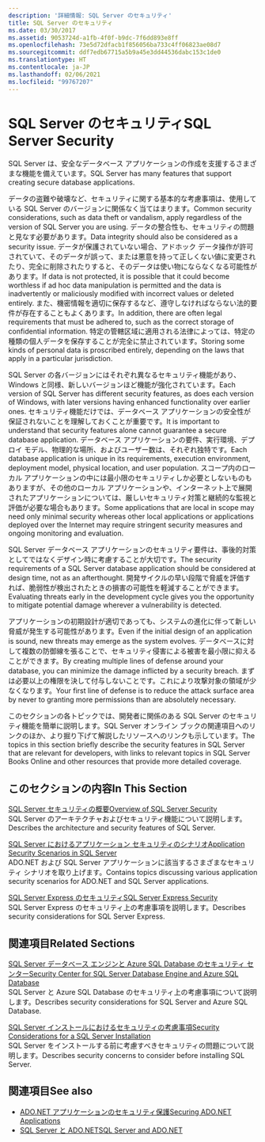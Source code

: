```yaml
---
description: '詳細情報: SQL Server のセキュリティ'
title: SQL Server のセキュリティ
ms.date: 03/30/2017
ms.assetid: 9053724d-a1fb-4f0f-b9dc-7f6dd893e8ff
ms.openlocfilehash: 73e5d72dfacb1f856056ba733c4ff06823ae08d7
ms.sourcegitcommit: ddf7edb67715a5b9a45e3dd44536dabc153c1de0
ms.translationtype: HT
ms.contentlocale: ja-JP
ms.lasthandoff: 02/06/2021
ms.locfileid: "99767207"
---
```

# <a name="sql-server-security"></a><span data-ttu-id="51f3e-103">SQL Server のセキュリティ</span><span class="sxs-lookup"><span data-stu-id="51f3e-103">SQL Server Security</span></span>

<span data-ttu-id="51f3e-104">SQL Server は、安全なデータベース アプリケーションの作成を支援するさまざまな機能を備えています。</span><span class="sxs-lookup"><span data-stu-id="51f3e-104">SQL Server has many features that support creating secure database applications.</span></span>  
  
 <span data-ttu-id="51f3e-105">データの盗難や破壊など、セキュリティに関する基本的な考慮事項は、使用している SQL Server のバージョンに関係なく当てはまります。</span><span class="sxs-lookup"><span data-stu-id="51f3e-105">Common security considerations, such as data theft or vandalism, apply regardless of the version of SQL Server you are using.</span></span> <span data-ttu-id="51f3e-106">データの整合性も、セキュリティの問題と見なす必要があります。</span><span class="sxs-lookup"><span data-stu-id="51f3e-106">Data integrity should also be considered as a security issue.</span></span> <span data-ttu-id="51f3e-107">データが保護されていない場合、アドホック データ操作が許可されていて、そのデータが誤って、または悪意を持って正しくない値に変更されたり、完全に削除されたりすると、そのデータは使い物にならなくなる可能性があります。</span><span class="sxs-lookup"><span data-stu-id="51f3e-107">If data is not protected, it is possible that it could become worthless if ad hoc data manipulation is permitted and the data is inadvertently or maliciously modified with incorrect values or deleted entirely.</span></span> <span data-ttu-id="51f3e-108">また、機密情報を適切に保存するなど、遵守しなければならない法的要件が存在することもよくあります。</span><span class="sxs-lookup"><span data-stu-id="51f3e-108">In addition, there are often legal requirements that must be adhered to, such as the correct storage of confidential information.</span></span> <span data-ttu-id="51f3e-109">特定の管轄区域に適用される法律によっては、特定の種類の個人データを保存することが完全に禁止されています。</span><span class="sxs-lookup"><span data-stu-id="51f3e-109">Storing some kinds of personal data is proscribed entirely, depending on the laws that apply in a particular jurisdiction.</span></span>  
  
 <span data-ttu-id="51f3e-110">SQL Server の各バージョンにはそれぞれ異なるセキュリティ機能があり、Windows と同様、新しいバージョンほど機能が強化されています。</span><span class="sxs-lookup"><span data-stu-id="51f3e-110">Each version of SQL Server has different security features, as does each version of Windows, with later versions having enhanced functionality over earlier ones.</span></span> <span data-ttu-id="51f3e-111">セキュリティ機能だけでは、データベース アプリケーションの安全性が保証されないことを理解しておくことが重要です。</span><span class="sxs-lookup"><span data-stu-id="51f3e-111">It is important to understand that security features alone cannot guarantee a secure database application.</span></span> <span data-ttu-id="51f3e-112">データベース アプリケーションの要件、実行環境、デプロイ モデル、物理的な場所、およびユーザー数は、それぞれ独特です。</span><span class="sxs-lookup"><span data-stu-id="51f3e-112">Each database application is unique in its requirements, execution environment, deployment model, physical location, and user population.</span></span> <span data-ttu-id="51f3e-113">スコープ内のローカル アプリケーションの中には最小限のセキュリティしか必要としないものもありますが、その他のローカル アプリケーションや、インターネット上で展開されたアプリケーションについては、厳しいセキュリティ対策と継続的な監視と評価が必要な場合もあります。</span><span class="sxs-lookup"><span data-stu-id="51f3e-113">Some applications that are local in scope may need only minimal security whereas other local applications or applications deployed over the Internet may require stringent security measures and ongoing monitoring and evaluation.</span></span>  
  
 <span data-ttu-id="51f3e-114">SQL Server データベース アプリケーションのセキュリティ要件は、事後的対策としてではなくデザイン時に考慮することが大切です。</span><span class="sxs-lookup"><span data-stu-id="51f3e-114">The security requirements of a SQL Server database application should be considered at design time, not as an afterthought.</span></span> <span data-ttu-id="51f3e-115">開発サイクルの早い段階で脅威を評価すれば、脆弱性が検出されたときの損害の可能性を軽減することができます。</span><span class="sxs-lookup"><span data-stu-id="51f3e-115">Evaluating threats early in the development cycle gives you the opportunity to mitigate potential damage wherever a vulnerability is detected.</span></span>  
  
 <span data-ttu-id="51f3e-116">アプリケーションの初期設計が適切であっても、システムの進化に伴って新しい脅威が発生する可能性があります。</span><span class="sxs-lookup"><span data-stu-id="51f3e-116">Even if the initial design of an application is sound, new threats may emerge as the system evolves.</span></span> <span data-ttu-id="51f3e-117">データベースに対して複数の防御線を張ることで、セキュリティ侵害による被害を最小限に抑えることができます。</span><span class="sxs-lookup"><span data-stu-id="51f3e-117">By creating multiple lines of defense around your database, you can minimize the damage inflicted by a security breach.</span></span> <span data-ttu-id="51f3e-118">まずは必要以上の権限を決して付与しないことです。これにより攻撃対象の領域が少なくなります。</span><span class="sxs-lookup"><span data-stu-id="51f3e-118">Your first line of defense is to reduce the attack surface area by never to granting more permissions than are absolutely necessary.</span></span>  
  
 <span data-ttu-id="51f3e-119">このセクションの各トピックでは、開発者に関係のある SQL Server のセキュリティ機能を簡単に説明します。SQL Server オンライン ブックの関連項目へのリンクのほか、より掘り下げて解説したリソースへのリンクも示しています。</span><span class="sxs-lookup"><span data-stu-id="51f3e-119">The topics in this section briefly describe the security features in SQL Server that are relevant for developers, with links to relevant topics in SQL Server Books Online and other resources that provide more detailed coverage.</span></span>  
  
## <a name="in-this-section"></a><span data-ttu-id="51f3e-120">このセクションの内容</span><span class="sxs-lookup"><span data-stu-id="51f3e-120">In This Section</span></span>  

 [<span data-ttu-id="51f3e-121">SQL Server セキュリティの概要</span><span class="sxs-lookup"><span data-stu-id="51f3e-121">Overview of SQL Server Security</span></span>](overview-of-sql-server-security.md)  
 <span data-ttu-id="51f3e-122">SQL Server のアーキテクチャおよびセキュリティ機能について説明します。</span><span class="sxs-lookup"><span data-stu-id="51f3e-122">Describes the architecture and security features of SQL Server.</span></span>  
  
 [<span data-ttu-id="51f3e-123">SQL Server におけるアプリケーション セキュリティのシナリオ</span><span class="sxs-lookup"><span data-stu-id="51f3e-123">Application Security Scenarios in SQL Server</span></span>](application-security-scenarios-in-sql-server.md)  
 <span data-ttu-id="51f3e-124">ADO.NET および SQL Server アプリケーションに該当するさまざまなセキュリティ シナリオを取り上げます。</span><span class="sxs-lookup"><span data-stu-id="51f3e-124">Contains topics discussing various application security scenarios for ADO.NET and SQL Server applications.</span></span>  
  
 [<span data-ttu-id="51f3e-125">SQL Server Express のセキュリティ</span><span class="sxs-lookup"><span data-stu-id="51f3e-125">SQL Server Express Security</span></span>](sql-server-express-security.md)  
 <span data-ttu-id="51f3e-126">SQL Server Express のセキュリティ上の考慮事項を説明します。</span><span class="sxs-lookup"><span data-stu-id="51f3e-126">Describes security considerations for SQL Server Express.</span></span>  
  
## <a name="related-sections"></a><span data-ttu-id="51f3e-127">関連項目</span><span class="sxs-lookup"><span data-stu-id="51f3e-127">Related Sections</span></span>  

[<span data-ttu-id="51f3e-128">SQL Server データベース エンジンと Azure SQL Database のセキュリティ センター</span><span class="sxs-lookup"><span data-stu-id="51f3e-128">Security Center for SQL Server Database Engine and Azure SQL Database</span></span>](/sql/relational-databases/security/security-center-for-sql-server-database-engine-and-azure-sql-database)  
<span data-ttu-id="51f3e-129">SQL Server と Azure SQL Database のセキュリティ上の考慮事項について説明します。</span><span class="sxs-lookup"><span data-stu-id="51f3e-129">Describes security considerations for SQL Server and Azure SQL Database.</span></span>

[<span data-ttu-id="51f3e-130">SQL Server インストールにおけるセキュリティの考慮事項</span><span class="sxs-lookup"><span data-stu-id="51f3e-130">Security Considerations for a SQL Server Installation</span></span>](/sql/sql-server/install/security-considerations-for-a-sql-server-installation)  
<span data-ttu-id="51f3e-131">SQL Server をインストールする前に考慮すべきセキュリティの問題について説明します。</span><span class="sxs-lookup"><span data-stu-id="51f3e-131">Describes security concerns to consider before installing SQL Server.</span></span>

## <a name="see-also"></a><span data-ttu-id="51f3e-132">関連項目</span><span class="sxs-lookup"><span data-stu-id="51f3e-132">See also</span></span>

- [<span data-ttu-id="51f3e-133">ADO.NET アプリケーションのセキュリティ保護</span><span class="sxs-lookup"><span data-stu-id="51f3e-133">Securing ADO.NET Applications</span></span>](../securing-ado-net-applications.md)
- [<span data-ttu-id="51f3e-134">SQL Server と ADO.NET</span><span class="sxs-lookup"><span data-stu-id="51f3e-134">SQL Server and ADO.NET</span></span>](index.md)
